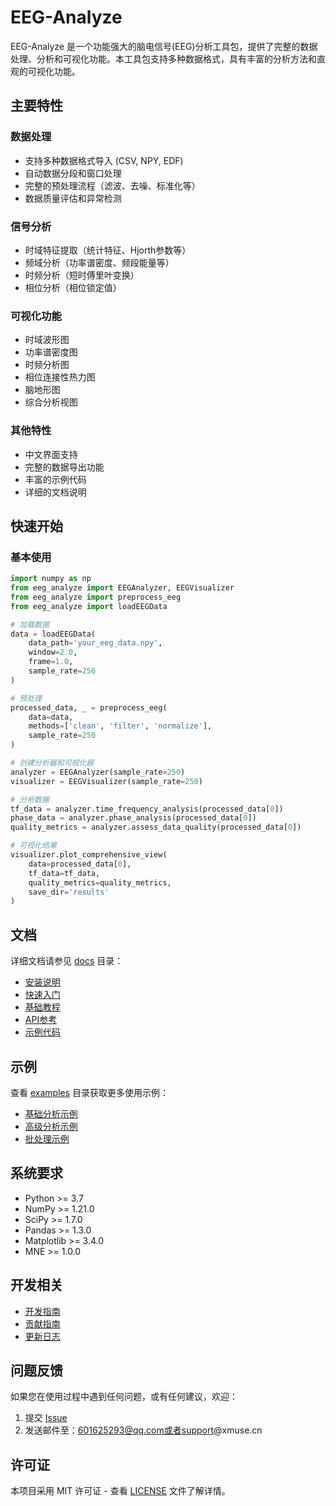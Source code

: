 # EEG-Analyze

EEG-Analyze 是一个功能强大的脑电信号(EEG)分析工具包，提供了完整的数据处理、分析和可视化功能。本工具包支持多种数据格式，具有丰富的分析方法和直观的可视化功能。

## 主要特性

### 数据处理
- 支持多种数据格式导入 (CSV, NPY, EDF)
- 自动数据分段和窗口处理
- 完整的预处理流程（滤波、去噪、标准化等）
- 数据质量评估和异常检测

### 信号分析
- 时域特征提取（统计特征、Hjorth参数等）
- 频域分析（功率谱密度、频段能量等）
- 时频分析（短时傅里叶变换）
- 相位分析（相位锁定值）

### 可视化功能
- 时域波形图
- 功率谱密度图
- 时频分析图
- 相位连接性热力图
- 脑地形图
- 综合分析视图

### 其他特性
- 中文界面支持
- 完整的数据导出功能
- 丰富的示例代码
- 详细的文档说明


## 快速开始

### 基本使用
```python
import numpy as np
from eeg_analyze import EEGAnalyzer, EEGVisualizer
from eeg_analyze import preprocess_eeg
from eeg_analyze import loadEEGData

# 加载数据
data = loadEEGData(
    data_path='your_eeg_data.npy',
    window=2.0,
    frame=1.0,
    sample_rate=256
)

# 预处理
processed_data, _ = preprocess_eeg(
    data=data,
    methods=['clean', 'filter', 'normalize'],
    sample_rate=250
)

# 创建分析器和可视化器
analyzer = EEGAnalyzer(sample_rate=250)
visualizer = EEGVisualizer(sample_rate=250)

# 分析数据
tf_data = analyzer.time_frequency_analysis(processed_data[0])
phase_data = analyzer.phase_analysis(processed_data[0])
quality_metrics = analyzer.assess_data_quality(processed_data[0])

# 可视化结果
visualizer.plot_comprehensive_view(
    data=processed_data[0],
    tf_data=tf_data,
    quality_metrics=quality_metrics,
    save_dir='results'
)
```

## 文档

详细文档请参见 [docs](docs/) 目录：

- [安装说明](docs/guide/installation.md)
- [快速入门](docs/guide/quickstart.md)
- [基础教程](docs/guide/tutorial.md)
- [API参考](docs/api/)
- [示例代码](docs/examples/)

## 示例

查看 [examples](examples/) 目录获取更多使用示例：

- [基础分析示例](examples/basic_analysis.py)
- [高级分析示例](examples/advanced.md)
- [批处理示例](docs/examples/advanced.md#1-批处理多个数据文件)

## 系统要求

- Python >= 3.7
- NumPy >= 1.21.0
- SciPy >= 1.7.0
- Pandas >= 1.3.0
- Matplotlib >= 3.4.0
- MNE >= 1.0.0

## 开发相关

- [开发指南](docs/guide/development.md)
- [贡献指南](CONTRIBUTING.md)
- [更新日志](CHANGELOG.md)

## 问题反馈

如果您在使用过程中遇到任何问题，或有任何建议，欢迎：

1. 提交 [Issue](https://github.com/AI-Xmuse/Xmuse-Coding.git)
2. 发送邮件至：601625293@qq.com或者support@xmuse.cn

## 许可证

本项目采用 MIT 许可证 - 查看 [LICENSE](LICENSE) 文件了解详情。